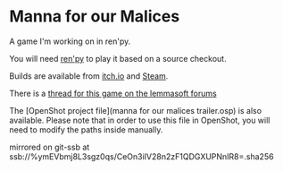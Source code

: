 # Manna for our Malices

A game I'm working on in ren'py.

You will need [ren'py](http://www.renpy.org) to play it based on a source checkout.

Builds are available from [itch.io](https://enkiv2.itch.io/manna-for-our-malices) and [Steam](https://store.steampowered.com/app/1013580/Manna_for_our_Malices/).

There is a [thread for this game on the lemmasoft forums](https://lemmasoft.renai.us/forums/viewtopic.php?f=43&t=45422&p=463206#p463206)

The [OpenShot project file](manna for our malices trailer.osp) is also available. Please note that in order to use this file in OpenShot, you will need to modify the paths inside manually.

mirrored on git-ssb at ssb://%ymEVbmj8L3sgz0qs/CeOn3iIV28n2zF1QDGXUPNnIR8=.sha256
